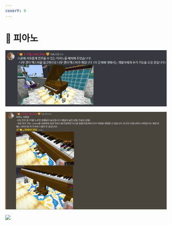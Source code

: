 ```yaml
---
coverY: 0
---
```


# 🎹 피아노

![](<../../../../../.gitbook/assets/image (1) (2).png>)

![](<../../../../../.gitbook/assets/image (5) (2).png>)

![](../../../../../.gitbook/assets/2022-07-29\_22.41.58.png)

##
